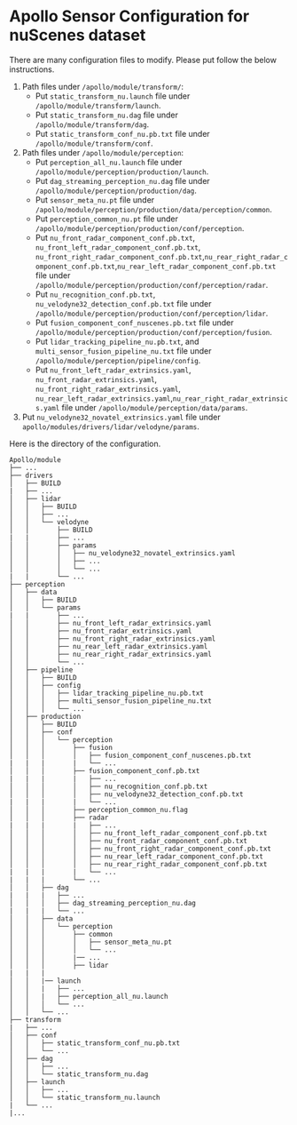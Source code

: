 # Apollo Sensor Configuration for nuScenes dataset
There are many configuration files to modify. Please put follow the below instructions.   
1. Path files under `/apollo/module/transform/`:  
    * Put `static_transform_nu.launch` file under `/apollo/module/transform/launch`.  
    * Put `static_transform_nu.dag` file under `/apollo/module/transform/dag`.  
    * Put `static_transform_conf_nu.pb.txt` file under `/apollo/module/transform/conf`.  
2. Path files under `/apollo/module/perception`:
    * Put `perception_all_nu.launch` file under `/apollo/module/perception/production/launch`.
    * Put `dag_streaming_perception_nu.dag` file under `/apollo/module/perception/production/dag`.
    * Put `sensor_meta_nu.pt` file under `/apollo/module/perception/production/data/perception/common`.
    * Put `perception_common_nu.pt` file under `/apollo/module/perception/production/conf/perception`.
    * Put `nu_front_radar_component_conf.pb.txt`, `nu_front_left_radar_component_conf.pb.txt`, `nu_front_right_radar_component_conf.pb.txt`,`nu_rear_right_radar_component_conf.pb.txt`,`nu_rear_left_radar_component_conf.pb.txt` file under `/apollo/module/perception/production/conf/perception/radar`.
    * Put `nu_recognition_conf.pb.txt`, `nu_velodyne32_detection_conf.pb.txt` file under `/apollo/module/perception/production/conf/perception/lidar`.
    * Put `fusion_component_conf_nuscenes.pb.txt` file under `/apollo/module/perception/production/conf/perception/fusion`.
    * Put `lidar_tracking_pipeline_nu.pb.txt`, and `multi_sensor_fusion_pipeline_nu.txt` file under `/apollo/module/perception/pipeline/config`.
    * Put  `nu_front_left_radar_extrinsics.yaml`, `nu_front_radar_extrinsics.yaml`, `nu_front_right_radar_extrinsics.yaml`, `nu_rear_left_radar_extrinsics.yaml`,`nu_rear_right_radar_extrinsics.yaml` file under `/apollo/module/perception/data/params`.
3. Put `nu_velodyne32_novatel_extrinsics.yaml` file under `apollo/modules/drivers/lidar/velodyne/params`.  

Here is the directory of the configuration.
```
Apollo/module
├── ...
├── drivers
│   ├── BUILD
|   ├── ...
│   ├── lidar
│   │   ├── BUILD
│   │   ├── ...
│   │   └── velodyne
│   │       ├── BUILD
|   |       ├── ...
│   │       ├── params
│   │       │   ├── nu_velodyne32_novatel_extrinsics.yaml
│   │       │   ├── ...
│   │       │   └── ...
|   |       └── ...
├── perception
│   ├── data
│   │   ├── BUILD
│   │   └── params
|   |       ├── ...
│   │       ├── nu_front_left_radar_extrinsics.yaml
│   │       ├── nu_front_radar_extrinsics.yaml
│   │       ├── nu_front_right_radar_extrinsics.yaml
│   │       ├── nu_rear_left_radar_extrinsics.yaml
│   │       ├── nu_rear_right_radar_extrinsics.yaml
│   │       └── ...
│   ├── pipeline
│   │   ├── BUILD
│   │   ├── config
│   │   │   ├── lidar_tracking_pipeline_nu.pb.txt
│   │   │   ├── multi_sensor_fusion_pipeline_nu.txt
│   │   │   └── ...
│   ├── production
│   │   ├── BUILD
│   │   ├── conf
│   │   │   └── perception
│   │   │       ├── fusion
│   │   │       │   ├── fusion_component_conf_nuscenes.pb.txt
|   |   |       |   └── ...
│   │   │       ├── fusion_component_conf.pb.txt
|   |   |       |   ├── ...
│   │   │       │   ├── nu_recognition_conf.pb.txt
│   │   │       │   ├── nu_velodyne32_detection_conf.pb.txt
|   |   |       |   └── ...
│   │   │       ├── perception_common_nu.flag
│   │   │       ├── radar
|   |   |       |   ├── ...
│   │   │       │   ├── nu_front_left_radar_component_conf.pb.txt
│   │   │       │   ├── nu_front_radar_component_conf.pb.txt
│   │   │       │   ├── nu_front_right_radar_component_conf.pb.txt
│   │   │       │   ├── nu_rear_left_radar_component_conf.pb.txt
│   │   │       │   ├── nu_rear_right_radar_component_conf.pb.txt
|   |   |       |   └── ...
|   |   |       └── ...
│   │   ├── dag
|   |   |   ├── ...
│   │   │   ├── dag_streaming_perception_nu.dag
|   |   |   └── ...
│   │   ├── data
│   │   │   └── perception
│   │   │       ├── common
│   │   │       │   ├── sensor_meta_nu.pt
│   │   │       │   └── ...
│   │   │       |── ...
│   │   │       ├── lidar
|   |   |
│   │   |── launch
│   │   |   ├── ...
│   │   |   ├── perception_all_nu.launch
│   │   │   └── ...
│   │   └── ...
├── transform
|   ├── ...
│   ├── conf
│   │   ├── static_transform_conf_nu.pb.txt
│   │   └── ...
│   ├── dag
│   │   ├── ...
│   │   └── static_transform_nu.dag
│   ├── launch
│   │   ├── ...
│   │   └── static_transform_nu.launch
|   └── ...
|...